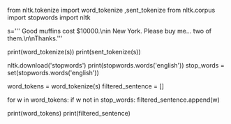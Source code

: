 from nltk.tokenize import word_tokenize ,sent_tokenize
from nltk.corpus import stopwords
import nltk

s=''' Good muffins cost $10000.\nin New York. Please buy me... two of them.\n\nThanks.'''


print(word_tokenize(s))
print(sent_tokenize(s))

nltk.download('stopwords')
print(stopwords.words('english'))
stop_words = set(stopwords.words('english'))

word_tokens = word_tokenize(s)
filtered_sentence = []
 
for w in word_tokens:
    if w not in stop_words:
        filtered_sentence.append(w)

print(word_tokens)
print(filtered_sentence)
